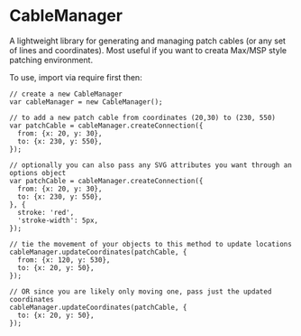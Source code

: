 CableManager
============

A lightweight library for generating and managing patch cables (or any set of lines and coordinates). Most useful if you want to creata  Max/MSP style patching environment.

To use, import via require first then:

    // create a new CableManager
    var cableManager = new CableManager();
    
    // to add a new patch cable from coordinates (20,30) to (230, 550)
    var patchCable = cableManager.createConnection({
      from: {x: 20, y: 30},
      to: {x: 230, y: 550},
    });
    
    // optionally you can also pass any SVG attributes you want through an options object
    var patchCable = cableManager.createConnection({
      from: {x: 20, y: 30},
      to: {x: 230, y: 550},
    }, {
      stroke: 'red',
      'stroke-width': 5px,
    });
    
    // tie the movement of your objects to this method to update locations
    cableManager.updateCoordinates(patchCable, {
      from: {x: 120, y: 530},
      to: {x: 20, y: 50},
    });
    
    // OR since you are likely only moving one, pass just the updated coordinates
    cableManager.updateCoordinates(patchCable, {
      to: {x: 20, y: 50},
    });
